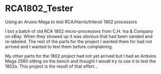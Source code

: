 # RCA1802_Tester
Using an Aruino Mega to test RCA/Harris/Intersil 1802 processors

I bot a batch of old RCA 1802 micro-processors from C.H. Ina & Company on eBay. When they showed up it was obvious that had been sanded and re-labeled. The rest of the parts for the project I wanted them for had not arrived and I wanted to test them before complaining.

My other parts for the 1802 project had not yet arrived but I had an Arduino Mega 2560 sitting on the bench and thought I woudl try to use it to test the 1802s. This project is the result of that effort...
